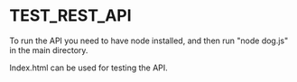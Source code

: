 # TEST_REST_API

To run the API you need to have node installed, and then run 
"node dog.js"
in the main directory.

Index.html can be used for testing the API.